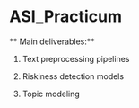 # ASI_Practicum

** Main deliverables:**
1. Text preprocessing pipelines

2. Riskiness detection models

3. Topic modeling
